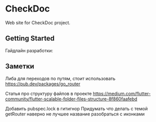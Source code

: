 # CheckDoc
Web site for CheckDoc project.

## Getting Started

Гайдлайн разработки:

## Заметки

Либа для переходов по путям, стоит использовать 
    https://pub.dev/packages/go_router

Статья про структуру файлов в проекте
    https://medium.com/flutter-community/flutter-scalable-folder-files-structure-8f860faafebd

Добавить pubspec.lock в гитигнор
Придумать что делать с темой
getRouter наверно не лучшее название
разобраться с иконками